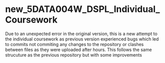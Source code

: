 # new_5DATA004W_DSPL_Individual_Coursework
Due to an unexpected error in the original version, this is a new attempt to the individual coursework as previous version experienced bugs which led to commits not commiting any changes to the repository or clashes between files as they were uploaded after hours. This follows the same strucuture as the previous repository but with some improvements
